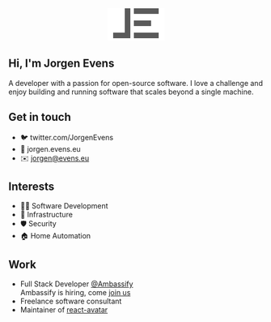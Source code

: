 <center>
    <img src="images/header.png" alt="Jorgen Evens logo">
</center>

## Hi, I'm Jorgen Evens

A developer with a passion for open-source software. I love a challenge and enjoy building and running software that scales beyond a single machine.

## Get in touch

- 🐦 twitter.com/JorgenEvens
- 🔗 jorgen.evens.eu
- ✉️ jorgen@evens.eu

## Interests

- 🧑‍💻 Software Development
- 🔌 Infrastructure
- 🛡️ Security
- 🏠 Home Automation

## Work

- Full Stack Developer [@Ambassify](https://github.com/ambassify)<br />
  Ambassify is hiring, come [join us](https://ambssfy.notion.site/Job-Board-6ec53c03fcd94e318e68d98c08080d38?utm_medium=profile-readme&utm_source=github&utm_campaign=jorgenevens)
- Freelance software consultant
- Maintainer of [react-avatar](https://github.com/sitebase/react-avatar)